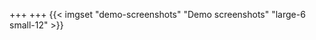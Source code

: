 +++
+++
{{< imgset "demo-screenshots" "Demo screenshots" "large-6 small-12" >}}

<!-- {{< imgset "spec-screenshots" "spec definition" "large-12" >}} -->

<!-- {{< imgset "tdd-screenshots" "test-driven development" "large-12" >}} -->

<!-- {{< imgset "testrunner-screenshots" "validating some specs with jasmine" "large-12" >}} -->
